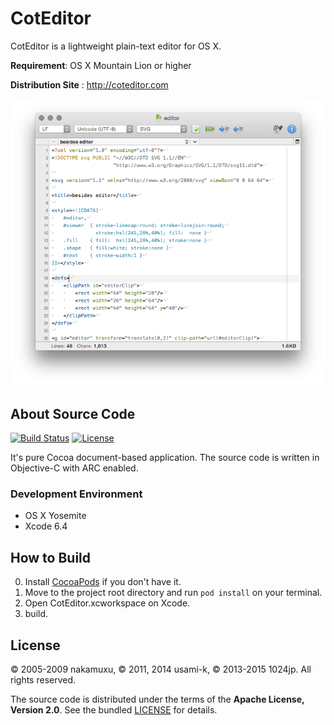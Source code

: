 
CotEditor
=============================

CotEditor is a lightweight plain-text editor for OS X.

__Requirement__: OS X Mountain Lion or higher

__Distribution Site__ : <http://coteditor.com>

![screenshot](screenshot.png)



About Source Code
-----------------------------
[![Build Status](https://travis-ci.org/coteditor/CotEditor.svg?branch=develop)](https://travis-ci.org/coteditor/CotEditor)
[![License](https://img.shields.io/badge/license-Apache2-lightgrey.svg?style=flat)](https://github.com/coteditor/CotEditor/blob/develop/LICENSE)

It's pure Cocoa document-based application. The source code is written in Objective-C with ARC enabled.


### Development Environment
- OS X Yosemite
- Xcode 6.4



How to Build
-----------------------------
0. Install [CocoaPods](http://cocoapods.org) if you don't have it.
1. Move to the project root directory and run `pod install` on your terminal.
2. Open CotEditor.xcworkspace on Xcode.
3. build.



License
-----------------------------
© 2005-2009 nakamuxu,
© 2011, 2014 usami-k,
© 2013-2015 1024jp.
All rights reserved.

The source code is distributed under the terms of the __Apache License, Version 2.0__. See the bundled [LICENSE](LICENSE) for details.
